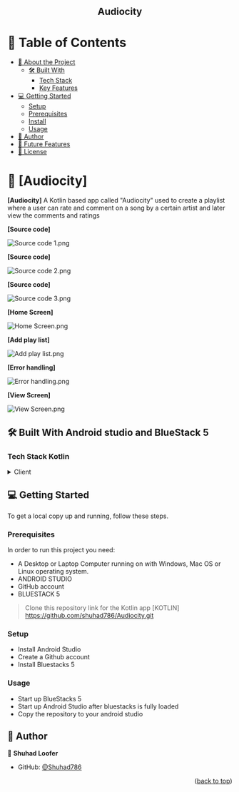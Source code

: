 <a name="readme-top"></a>

<!--
HOW TO USE:
This is an example of how you may give instructions on setting up your project locally.

Modify this file to match your project and remove sections that don't apply.

REQUIRED SECTIONS:
- Table of Contents
- About the Project
  - Built With
- Getting Started
- Author
- Future Features
- License

OPTIONAL SECTIONS:
- FAQ

After you're finished please remove all the comments and instructions!
-->

<div align="center">


<h2><b>Audiocity</b></h2>

</div>

<!-- TABLE OF CONTENTS -->

# 📗 Table of Contents

- [📖 About the Project](#about-project)
    - [🛠 Built With](#built-with)
        - [Tech Stack](#tech-stack)
        - [Key Features](#key-features)
- [💻 Getting Started](#getting-started)
    - [Setup](#setup)
    - [Prerequisites](#prerequisites)
    - [Install](#install)
    - [Usage](#usage)
- [👥 Author](#author)
- [🔭 Future Features](#future-features)
- [📝 License](#license)

<!-- PROJECT DESCRIPTION -->

# 📖 [Audiocity] <a name="about-project"></a>

**[Audiocity]** A Kotlin based app called "Audiocity" used to create a playlist where a user can rate and comment on a song by a certain artist and later view the comments and ratings

**[Source code]**

![Source code 1.png](img_1.png)

**[Source code]**

![Source code 2.png](img%202.png)

**[Source code]**

![Source code 3.png](img%203.png)

**[Home Screen]**

![Home Screen.png](img%204.png)

**[Add play list]**

![Add play list.png](img%205.png)

**[Error handling]**

![Error handling.png](img%206.png)

**[View Screen]**

![View Screen.png](img%207.png)

## 🛠 Built With <a name="built-with">Android studio and BlueStack 5</a>

### Tech Stack <a name="tech-stack">Kotlin</a>

<details>
  <summary>Client</summary>
  <ul>
    <li><a href="https://developer.android.com/">Kotlin</a></li>
  </ul>
</details>

<!-- GETTING STARTED -->

## 💻 Getting Started <a name="getting-started"></a>

To get a local copy up and running, follow these steps.

### Prerequisites

In order to run this project you need:

- A Desktop or Laptop Computer running on with Windows, Mac OS or Linux operating system.
- ANDROID STUDIO
- GitHub account
- BLUESTACK 5

> Clone this repository link for the Kotlin app [KOTLIN] https://github.com/shuhad786/Audiocity.git

### Setup

- Install Android Studio
- Create a Github account
- Install Bluestacks 5

### Usage

- Start up BlueStacks 5
- Start up Android Studio after bluestacks is fully loaded
- Copy the repository to your android studio

<!-- AUTHOR -->

## 👥 Author <a name="authors"></a>

👤 **Shuhad Loofer**

- GitHub: [@Shuhad786](https://github.com/shuhad786)

<p align="right">(<a href="#readme-top">back to top</a>)</p>

<!-- LICENSE -->

